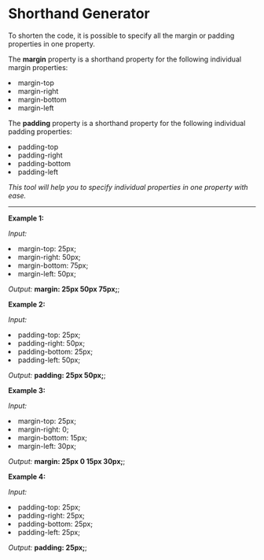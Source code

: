 # Shorthand Generator

To shorten the code, it is possible to specify all the margin or padding properties in one property.

The <strong>margin</strong> property is a shorthand property for the following individual margin properties:

<li>margin-top</li>
<li>margin-right</li>
<li>margin-bottom</li>
<li>margin-left</li>

The <strong>padding</strong> property is a shorthand property for the following individual padding properties:

<li>padding-top</li>
<li>padding-right</li>
<li>padding-bottom</li>
<li>padding-left</li>

<i>This tool will help you to specify individual properties in one property with ease.</i>

<hr>

<b>Example 1:</b>

<i>Input:</i>
<li>margin-top: 25px;</li>
<li>margin-right: 50px;</li>
<li>margin-bottom: 75px;</li>
<li>margin-left: 50px;</li>

<i>Output:</i> <strong>margin: 25px 50px 75px;</strong>;

<b>Example 2:</b>

<i>Input:</i>
<li>padding-top: 25px;</li>
<li>padding-right: 50px;</li>
<li>padding-bottom: 25px;</li>
<li>padding-left: 50px;</li>

<i>Output:</i> <strong>padding: 25px 50px;</strong>;

<b>Example 3:</b>

<i>Input:</i>
<li>margin-top: 25px;</li>
<li>margin-right: 0;</li>
<li>margin-bottom: 15px;</li>
<li>margin-left: 30px;</li>

<i>Output:</i> <strong>margin: 25px 0 15px 30px;</strong>;

<b>Example 4:</b>

<i>Input:</i>
<li>padding-top: 25px;</li>
<li>padding-right: 25px;</li>
<li>padding-bottom: 25px;</li>
<li>padding-left: 25px;</li>

<i>Output:</i> <strong>padding: 25px;</strong>;
